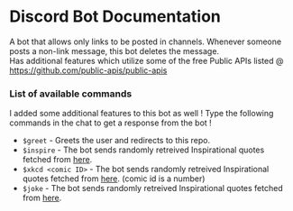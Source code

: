 # **Discord Bot Documentation**

A bot that allows only links to be posted in channels. Whenever someone posts a non-link message, this bot deletes the message.
<br>
Has additional features which utilize some of the free Public APIs listed @ https://github.com/public-apis/public-apis

### List of available commands
I added some additional features to this bot as well ! Type the following commands in the chat to get a response from the bot !
* ```$greet``` - Greets the user and redirects to this repo.
* ```$inspire``` - The bot sends randomly retreived Inspirational quotes fetched from [here](https://zenquotes.io/).
* ```$xkcd <comic ID>``` - The bot sends randomly retreived Inspirational quotes fetched from [here](https://xkcd.com/).
(comic id is a number)
* ```$joke``` - The bot sends randomly retreived Inspirational quotes fetched from [here](https://official-joke-api.appspot.com/jokes/random).